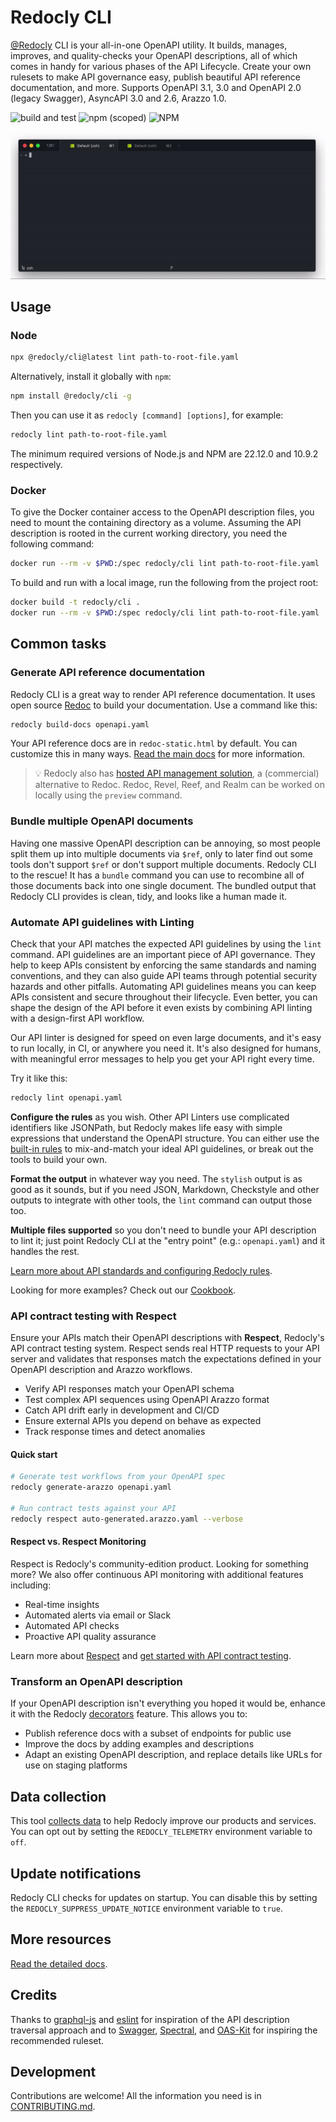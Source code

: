# Redocly CLI

[@Redocly](https://redocly.com) CLI is your all-in-one OpenAPI utility.
It builds, manages, improves, and quality-checks your OpenAPI descriptions, all of which comes in handy for various phases of the API Lifecycle.
Create your own rulesets to make API governance easy, publish beautiful API reference documentation, and more.
Supports OpenAPI 3.1, 3.0 and OpenAPI 2.0 (legacy Swagger), AsyncAPI 3.0 and 2.6, Arazzo 1.0.

![build and test](https://github.com/redocly/redocly-cli/actions/workflows/tests.yaml/badge.svg)
![npm (scoped)](https://img.shields.io/npm/v/@redocly/cli)
![NPM](https://img.shields.io/npm/l/@redocly/cli)

![OpenAPI CLI toolset](./media/redocly-cli.gif)

## Usage

### Node

```sh
npx @redocly/cli@latest lint path-to-root-file.yaml
```

Alternatively, install it globally with `npm`:

```sh
npm install @redocly/cli -g
```

Then you can use it as `redocly [command] [options]`, for example:

```sh
redocly lint path-to-root-file.yaml
```

The minimum required versions of Node.js and NPM are 22.12.0 and 10.9.2 respectively.

### Docker

To give the Docker container access to the OpenAPI description files, you need to mount the containing directory as a volume.
Assuming the API description is rooted in the current working directory, you need the following command:

```sh
docker run --rm -v $PWD:/spec redocly/cli lint path-to-root-file.yaml
```

To build and run with a local image, run the following from the project root:

```sh
docker build -t redocly/cli .
docker run --rm -v $PWD:/spec redocly/cli lint path-to-root-file.yaml
```

## Common tasks

### Generate API reference documentation

Redocly CLI is a great way to render API reference documentation.
It uses open source [Redoc](https://github.com/redocly/redoc) to build your documentation.
Use a command like this:

```sh
redocly build-docs openapi.yaml
```

Your API reference docs are in `redoc-static.html` by default.
You can customize this in many ways.
[Read the main docs](https://redocly.com/docs/cli/commands/build-docs) for more information.

> :bulb: Redocly also has [hosted API management solution](https://redocly.com/reunite/), a (commercial) alternative to Redoc.
> Redoc, Revel, Reef, and Realm can be worked on locally using the `preview` command.

### Bundle multiple OpenAPI documents

Having one massive OpenAPI description can be annoying, so most people split them up into multiple documents via `$ref`, only to later find out some tools don't support `$ref` or don't support multiple documents.
Redocly CLI to the rescue! It has a `bundle` command you can use to recombine all of those documents back into one single document.
The bundled output that Redocly CLI provides is clean, tidy, and looks like a human made it.

### Automate API guidelines with Linting

Check that your API matches the expected API guidelines by using the `lint` command.
API guidelines are an important piece of API governance. They help to keep APIs consistent by enforcing the same standards and naming conventions, and they can also guide API teams through potential security hazards and other pitfalls.
Automating API guidelines means you can keep APIs consistent and secure throughout their lifecycle.
Even better, you can shape the design of the API before it even exists by combining API linting with a design-first API workflow.

Our API linter is designed for speed on even large documents, and it's easy to run locally, in CI, or anywhere you need it.
It's also designed for humans, with meaningful error messages to help you get your API right every time.

Try it like this:

```sh
redocly lint openapi.yaml
```

**Configure the rules** as you wish.
Other API Linters use complicated identifiers like JSONPath, but Redocly makes life easy with simple expressions that understand the OpenAPI structure.
You can either use the [built-in rules](https://redocly.com/docs/cli/rules) to mix-and-match your ideal API guidelines, or break out the tools to build your own.

**Format the output** in whatever way you need.
The `stylish` output is as good as it sounds, but if you need JSON, Markdown, Checkstyle and other outputs to integrate with other tools, the `lint` command can output those too.

**Multiple files supported** so you don't need to bundle your API description to lint it; just point Redocly CLI at the "entry point" (e.g.: `openapi.yaml`) and it handles the rest.

[Learn more about API standards and configuring Redocly rules](https://redocly.com/docs/cli/api-standards).

Looking for more examples? Check out our [Cookbook](https://github.com/Redocly/redocly-cli-cookbook).

### API contract testing with Respect

Ensure your APIs match their OpenAPI descriptions with **Respect**, Redocly's API contract testing system. Respect sends real HTTP requests to your API server and validates that responses match the expectations defined in your OpenAPI description and Arazzo workflows.

- Verify API responses match your OpenAPI schema
- Test complex API sequences using OpenAPI Arazzo format
- Catch API drift early in development and CI/CD
- Ensure external APIs you depend on behave as expected
- Track response times and detect anomalies

#### Quick start

```sh
# Generate test workflows from your OpenAPI spec
redocly generate-arazzo openapi.yaml

# Run contract tests against your API
redocly respect auto-generated.arazzo.yaml --verbose
```

#### Respect vs. Respect Monitoring

Respect is Redocly's community-edition product. Looking for something more? We also offer continuous API monitoring with additional features including:

- Real-time insights
- Automated alerts via email or Slack
- Automated API checks
- Proactive API quality assurance

Learn more about [Respect](https://redocly.com/respect) and [get started with API contract testing](https://redocly.com/docs/respect/get-started).

### Transform an OpenAPI description

If your OpenAPI description isn't everything you hoped it would be, enhance it with the Redocly [decorators](https://redocly.com/docs/cli/decorators) feature.
This allows you to:

- Publish reference docs with a subset of endpoints for public use
- Improve the docs by adding examples and descriptions
- Adapt an existing OpenAPI description, and replace details like URLs for use on staging platforms

## Data collection

This tool [collects data](./docs/usage-data.md) to help Redocly improve our products and services.
You can opt out by setting the `REDOCLY_TELEMETRY` environment variable to `off`.

## Update notifications

Redocly CLI checks for updates on startup.
You can disable this by setting the `REDOCLY_SUPPRESS_UPDATE_NOTICE` environment variable to `true`.

## More resources

[Read the detailed docs](https://redocly.com/docs/cli/).

## Credits

Thanks to [graphql-js](https://github.com/graphql/graphql-js) and [eslint](https://github.com/eslint/eslint) for inspiration of the API description traversal approach and to [Swagger](https://github.com/swagger-api/swagger-editor), [Spectral](https://github.com/stoplightio/spectral), and [OAS-Kit](https://github.com/Mermade/oas-kit) for inspiring the recommended ruleset.

## Development

Contributions are welcome!
All the information you need is in [CONTRIBUTING.md](CONTRIBUTING.md).
